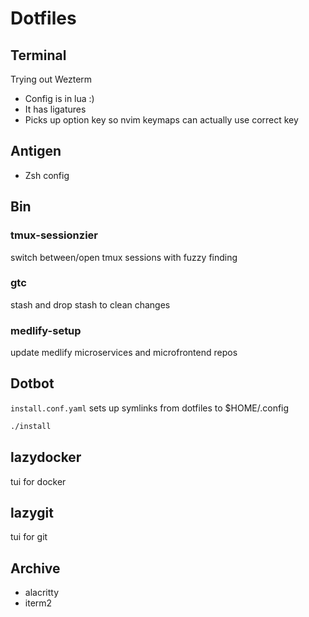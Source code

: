 # Dotfiles

## Terminal 
Trying out Wezterm
- Config is in lua :) 
- It has ligatures
- Picks up option key so nvim keymaps can actually use correct key

## Antigen
- Zsh config

## Bin

### tmux-sessionzier
  switch between/open tmux sessions with fuzzy finding
### gtc
  stash and drop stash to clean changes
### medlify-setup
  update medlify microservices and microfrontend repos

## Dotbot
`install.conf.yaml` sets up symlinks from dotfiles to $HOME/.config 

```sh
./install
```

## lazydocker
tui for docker

## lazygit
tui for git

## Archive
- alacritty
- iterm2
